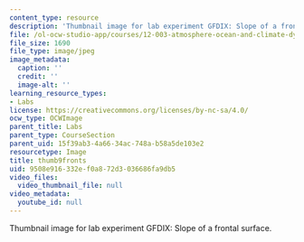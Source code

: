 ```yaml
---
content_type: resource
description: 'Thumbnail image for lab experiment GFDIX: Slope of a frontal surface.'
file: /ol-ocw-studio-app/courses/12-003-atmosphere-ocean-and-climate-dynamics-fall-2008/9508e916332ef0a872d3036686fa9db5_thumb9fronts.jpg
file_size: 1690
file_type: image/jpeg
image_metadata:
  caption: ''
  credit: ''
  image-alt: ''
learning_resource_types:
- Labs
license: https://creativecommons.org/licenses/by-nc-sa/4.0/
ocw_type: OCWImage
parent_title: Labs
parent_type: CourseSection
parent_uid: 15f39ab3-4a66-34ac-748a-b58a5de103e2
resourcetype: Image
title: thumb9fronts
uid: 9508e916-332e-f0a8-72d3-036686fa9db5
video_files:
  video_thumbnail_file: null
video_metadata:
  youtube_id: null
---
```

Thumbnail image for lab experiment GFDIX: Slope of a frontal surface.